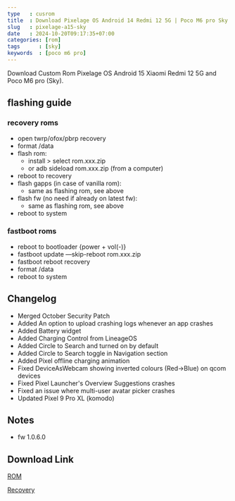 ```yaml
---
type   : cusrom
title  : Download Pixelage OS Android 14 Redmi 12 5G | Poco M6 pro Sky
slug   : pixelage-a15-sky
date   : 2024-10-20T09:17:35+07:00
categories: [rom]
tags      : [sky]
keywords  : [poco m6 pro]
---
```


Download Custom Rom Pixelage OS Android 15 Xiaomi Redmi 12 5G and Poco M6 pro (Sky).

## flashing guide
### recovery roms
- open twrp/ofox/pbrp recovery
- format /data
- flash rom:
   - install > select rom.xxx.zip
   - or adb sideload rom.xxx.zip (from a computer)
- reboot to recovery
- flash gapps (in case of vanilla rom):
   - same as flashing rom, see above
- flash fw (no need if already on latest fw):
   - same as flashing rom, see above
- reboot to system

### fastboot roms

- reboot to bootloader {power + vol(-)}
- fastboot update —skip-reboot rom.xxx.zip
- fastboot reboot recovery
- format /data
- reboot to system


## Changelog
- Merged October Security Patch
- Added An option to upload crashing logs whenever an app crashes
- Added Battery widget
- Added Charging Control from LineageOS
- Added Circle to Search and turned on by default
- Added Circle to Search toggle in Navigation section
- Added Pixel offline charging animation
- Fixed DeviceAsWebcam showing inverted colours (Red->Blue) on qcom devices
- Fixed Pixel Launcher's Overview Suggestions crashes
- Fixed an issue where multi-user avatar picker crashes
- Updated Pixel 9 Pro XL (komodo) 


## Notes
- fw 1.0.6.0

## Download Link
[ROM](https://drive.google.com/file/d/1kKtyfT_O1mJuRdvqZ6rJYip01BipJH1P/view?usp=sharing)

[Recovery](https://t.me/Redmi125GChannel/539)
